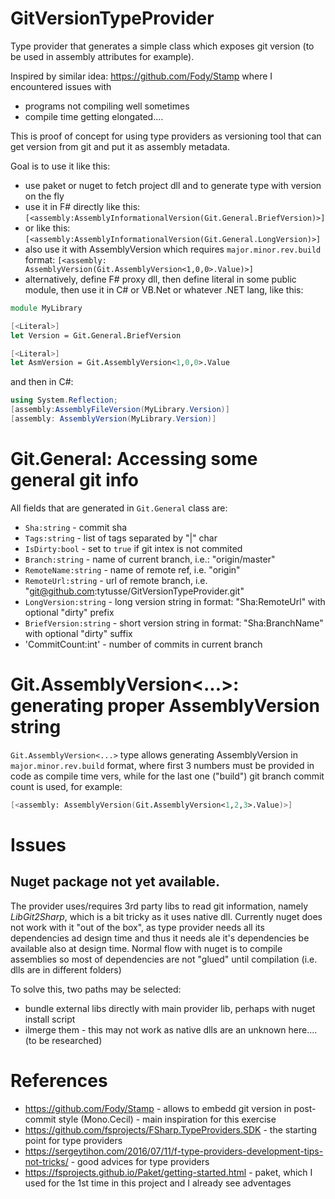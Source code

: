 # GitVersionTypeProvider
Type provider that generates a simple class which exposes git version (to be used in assembly attributes for example).

Inspired by similar idea: https://github.com/Fody/Stamp where I encountered issues with 

- programs not compiling well sometimes
- compile time getting elongated....

This is proof of concept for using type providers as versioning tool that can get version from git and put it as assembly metadata.

Goal is to use it like this:

- use paket or nuget to fetch project dll and to generate type with version on the fly
- use it in F# directly like this: `[<assembly:AssemblyInformationalVersion(Git.General.BriefVersion)>]`
- or like this: `[<assembly:AssemblyInformationalVersion(Git.General.LongVersion)>]`
- also use it with AssemblyVersion which requires `major.minor.rev.build` format: `[<assembly: AssemblyVersion(Git.AssemblyVersion<1,0,0>.Value)>]`
- alternatively, define F# proxy dll, then define literal in some public module, then use it in C# or VB.Net or whatever .NET lang, like this:

```FSharp
module MyLibrary

[<Literal>]
let Version = Git.General.BriefVersion

[<Literal>]
let AsmVersion = Git.AssemblyVersion<1,0,0>.Value
```

and then in C#:

```csharp
using System.Reflection;
[assembly:AssemblyFileVersion(MyLibrary.Version)]
[assembly: AssemblyVersion(MyLibrary.Version)]
```

# Git.General: Accessing some general git info
All fields that are generated in `Git.General` class are:
- `Sha:string` - commit sha
- `Tags:string` - list of tags separated by "|" char
- `IsDirty:bool` - set to `true` if git intex is not commited
- `Branch:string` - name of current branch, i.e.: "origin/master"
- `RemoteName:string` - name of remote ref, i.e. "origin"
- `RemoteUrl:string` - url of remote branch, i.e. "git@github.com:tytusse/GitVersionTypeProvider.git"
- `LongVersion:string` - long version string in format: "Sha:RemoteUrl" with optional "dirty" prefix
- `BriefVersion:string` - short version string in format: "Sha:BranchName"  with optional "dirty" suffix
- 'CommitCount:int' - number of commits in current branch

# Git.AssemblyVersion<...>: generating proper AssemblyVersion string
`Git.AssemblyVersion<...>` type allows generating AssemblyVersion in `major.minor.rev.build` format, where first 3 numbers must be provided in code as compile time vers, while for the last one ("build") git branch commit count is used, for example:

```FSharp
[<assembly: AssemblyVersion(Git.AssemblyVersion<1,2,3>.Value)>]
```

# Issues
## Nuget package not yet available.
The provider uses/requires 3rd party libs to read git information, namely *LibGit2Sharp*, which is a bit tricky as it uses native dll.  Currently nuget does not work with it "out of the box", as type provider needs all its dependencies ad design time and thus it needs ale it's dependencies be available also at design time. Normal flow with nuget is to compile assemblies so most of dependencies are not  "glued" until compilation (i.e. dlls are in different folders)

To solve this, two paths may be selected:
- bundle external libs directly with main provider lib, perhaps with nuget install script
- ilmerge them - this may not work as native dlls are an unknown here.... (to be researched)

# References
- https://github.com/Fody/Stamp - allows to embedd git version in post-commit style (Mono.Cecil) - main inspiration for this exercise
- https://github.com/fsprojects/FSharp.TypeProviders.SDK - the starting point for type providers
- https://sergeytihon.com/2016/07/11/f-type-providers-development-tips-not-tricks/ - good advices for type providers
- https://fsprojects.github.io/Paket/getting-started.html - paket, which I used for the 1st time in this project and I already see adventages
